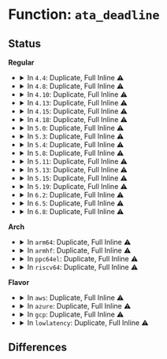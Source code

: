 # Function: <code>ata_deadline</code>

## Status
<b>Regular</b>
<ul>
<li>
<details>
<summary>In <code>4.4</code>: Duplicate, Full Inline ⚠️</summary>

**Collision:** Static Duplication

**Inline:** Full

**Transformation:** False

**Instances:**

```
In drivers/ata/libata-core.c (ffffffff815c872c)
Location: include/linux/libata.h:1750
Inline: True
Inline callers:
  - drivers/ata/libata-core.c:sata_link_debounce
  - drivers/ata/libata-core.c:sata_link_debounce
  - drivers/ata/libata-core.c:ata_wait_register
  - drivers/ata/libata-core.c:ata_wait_ready
  - drivers/ata/libata-core.c:sata_link_hardreset
```
```
In drivers/ata/libata-scsi.c (ffffffff815d1b47)
Location: include/linux/libata.h:1750
Inline: True
Inline callers:
  - drivers/ata/libata-scsi.c:ata_scsi_park_store
```
```
In drivers/ata/libata-eh.c (ffffffff815d7a2c)
Location: include/linux/libata.h:1750
Inline: True
Inline callers:
  - drivers/ata/libata-eh.c:ata_eh_reset
  - drivers/ata/libata-eh.c:ata_eh_reset
  - drivers/ata/libata-eh.c:ata_eh_reset
```
```
In drivers/ata/libata-sff.c (ffffffff815dddfa)
Location: include/linux/libata.h:1750
Inline: True
Inline callers:
  - drivers/ata/libata-sff.c:ata_sff_busy_sleep
  - drivers/ata/libata-sff.c:ata_sff_busy_sleep
```
```
In drivers/ata/libata-pmp.c (0)
Location: include/linux/libata.h:1750
Inline: True
```
</details>
</li>
<li>
<details>
<summary>In <code>4.8</code>: Duplicate, Full Inline ⚠️</summary>

**Collision:** Static Duplication

**Inline:** Full

**Transformation:** False

**Instances:**

```
In drivers/ata/libata-core.c (ffffffff816219d2)
Location: include/linux/libata.h:1747
Inline: True
Inline callers:
  - drivers/ata/libata-core.c:ata_wait_register
  - drivers/ata/libata-core.c:sata_link_hardreset
  - drivers/ata/libata-core.c:sata_link_debounce
  - drivers/ata/libata-core.c:sata_link_debounce
  - drivers/ata/libata-core.c:ata_wait_ready
```
```
In drivers/ata/libata-scsi.c (ffffffff8162afe7)
Location: include/linux/libata.h:1747
Inline: True
Inline callers:
  - drivers/ata/libata-scsi.c:ata_scsi_park_store
```
```
In drivers/ata/libata-eh.c (ffffffff816316f6)
Location: include/linux/libata.h:1747
Inline: True
Inline callers:
  - drivers/ata/libata-eh.c:ata_eh_reset
  - drivers/ata/libata-eh.c:ata_eh_reset
  - drivers/ata/libata-eh.c:ata_eh_reset
  - drivers/ata/libata-eh.c:ata_eh_fastdrain_timerfn
```
```
In drivers/ata/libata-sff.c (ffffffff81637b9a)
Location: include/linux/libata.h:1747
Inline: True
Inline callers:
  - drivers/ata/libata-sff.c:ata_sff_busy_sleep
  - drivers/ata/libata-sff.c:ata_sff_busy_sleep
```
```
In drivers/ata/libata-pmp.c (ffffffff81639bc9)
Location: include/linux/libata.h:1747
Inline: True
Inline callers:
  - drivers/ata/libata-pmp.c:sata_pmp_eh_recover
```
</details>
</li>
<li>
<details>
<summary>In <code>4.10</code>: Duplicate, Full Inline ⚠️</summary>

**Collision:** Static Duplication

**Inline:** Full

**Transformation:** False

**Instances:**

```
In drivers/ata/libata-core.c (ffffffff81652552)
Location: include/linux/libata.h:1753
Inline: True
Inline callers:
  - drivers/ata/libata-core.c:ata_wait_register
  - drivers/ata/libata-core.c:sata_link_hardreset
  - drivers/ata/libata-core.c:sata_link_debounce
  - drivers/ata/libata-core.c:sata_link_debounce
  - drivers/ata/libata-core.c:ata_wait_ready
```
```
In drivers/ata/libata-scsi.c (ffffffff8165c277)
Location: include/linux/libata.h:1753
Inline: True
Inline callers:
  - drivers/ata/libata-scsi.c:ata_scsi_park_store
```
```
In drivers/ata/libata-eh.c (ffffffff81662846)
Location: include/linux/libata.h:1753
Inline: True
Inline callers:
  - drivers/ata/libata-eh.c:ata_eh_reset
  - drivers/ata/libata-eh.c:ata_eh_reset
  - drivers/ata/libata-eh.c:ata_eh_reset
  - drivers/ata/libata-eh.c:ata_eh_fastdrain_timerfn
```
```
In drivers/ata/libata-sff.c (ffffffff81668c3a)
Location: include/linux/libata.h:1753
Inline: True
Inline callers:
  - drivers/ata/libata-sff.c:ata_sff_busy_sleep
  - drivers/ata/libata-sff.c:ata_sff_busy_sleep
```
```
In drivers/ata/libata-pmp.c (ffffffff8166ac59)
Location: include/linux/libata.h:1753
Inline: True
Inline callers:
  - drivers/ata/libata-pmp.c:sata_pmp_eh_recover
```
</details>
</li>
<li>
<details>
<summary>In <code>4.13</code>: Duplicate, Full Inline ⚠️</summary>

**Collision:** Static Duplication

**Inline:** Full

**Transformation:** False

**Instances:**

```
In drivers/ata/libata-core.c (ffffffff81666b72)
Location: include/linux/libata.h:1756
Inline: True
Inline callers:
  - drivers/ata/libata-core.c:ata_wait_register
  - drivers/ata/libata-core.c:sata_link_hardreset
  - drivers/ata/libata-core.c:sata_link_debounce
  - drivers/ata/libata-core.c:sata_link_debounce
  - drivers/ata/libata-core.c:ata_wait_ready
```
```
In drivers/ata/libata-scsi.c (ffffffff81671830)
Location: include/linux/libata.h:1756
Inline: True
Inline callers:
  - drivers/ata/libata-scsi.c:ata_scsi_park_store
```
```
In drivers/ata/libata-eh.c (ffffffff8167709f)
Location: include/linux/libata.h:1756
Inline: True
Inline callers:
  - drivers/ata/libata-eh.c:ata_eh_reset
  - drivers/ata/libata-eh.c:ata_eh_reset
  - drivers/ata/libata-eh.c:ata_eh_reset
  - drivers/ata/libata-eh.c:ata_eh_fastdrain_timerfn
```
```
In drivers/ata/libata-sff.c (ffffffff8167d46a)
Location: include/linux/libata.h:1756
Inline: True
Inline callers:
  - drivers/ata/libata-sff.c:ata_sff_busy_sleep
  - drivers/ata/libata-sff.c:ata_sff_busy_sleep
```
```
In drivers/ata/libata-pmp.c (ffffffff8167f21d)
Location: include/linux/libata.h:1756
Inline: True
Inline callers:
  - drivers/ata/libata-pmp.c:sata_pmp_eh_recover
```
</details>
</li>
<li>
<details>
<summary>In <code>4.15</code>: Duplicate, Full Inline ⚠️</summary>

**Collision:** Static Duplication

**Inline:** Full

**Transformation:** False

**Instances:**

```
In drivers/ata/libata-core.c (ffffffff816d01d2)
Location: include/linux/libata.h:1757
Inline: True
Inline callers:
  - drivers/ata/libata-core.c:ata_wait_register
  - drivers/ata/libata-core.c:sata_link_hardreset
  - drivers/ata/libata-core.c:sata_link_debounce
  - drivers/ata/libata-core.c:sata_link_debounce
  - drivers/ata/libata-core.c:ata_wait_ready
```
```
In drivers/ata/libata-scsi.c (ffffffff816dae10)
Location: include/linux/libata.h:1757
Inline: True
Inline callers:
  - drivers/ata/libata-scsi.c:ata_scsi_park_store
```
```
In drivers/ata/libata-eh.c (ffffffff816e06d2)
Location: include/linux/libata.h:1757
Inline: True
Inline callers:
  - drivers/ata/libata-eh.c:ata_eh_reset
  - drivers/ata/libata-eh.c:ata_eh_reset
  - drivers/ata/libata-eh.c:ata_eh_reset
  - drivers/ata/libata-eh.c:ata_eh_fastdrain_timerfn
```
```
In drivers/ata/libata-sff.c (ffffffff816e6c00)
Location: include/linux/libata.h:1757
Inline: True
Inline callers:
  - drivers/ata/libata-sff.c:ata_sff_busy_sleep
  - drivers/ata/libata-sff.c:ata_sff_busy_sleep
```
```
In drivers/ata/libata-pmp.c (ffffffff816e8a7d)
Location: include/linux/libata.h:1757
Inline: True
Inline callers:
  - drivers/ata/libata-pmp.c:sata_pmp_eh_recover
```
</details>
</li>
<li>
<details>
<summary>In <code>4.18</code>: Duplicate, Full Inline ⚠️</summary>

**Collision:** Static Duplication

**Inline:** Full

**Transformation:** False

**Instances:**

```
In drivers/ata/libata-core.c (ffffffff8170cc20)
Location: include/linux/libata.h:1784
Inline: True
Inline callers:
  - drivers/ata/libata-core.c:ata_wait_register
  - drivers/ata/libata-core.c:sata_link_hardreset
  - drivers/ata/libata-core.c:sata_link_debounce
  - drivers/ata/libata-core.c:sata_link_debounce
  - drivers/ata/libata-core.c:ata_wait_ready
```
```
In drivers/ata/libata-scsi.c (ffffffff817172f3)
Location: include/linux/libata.h:1784
Inline: True
Inline callers:
  - drivers/ata/libata-scsi.c:ata_scsi_park_store
```
```
In drivers/ata/libata-eh.c (ffffffff8171cf9f)
Location: include/linux/libata.h:1784
Inline: True
Inline callers:
  - drivers/ata/libata-eh.c:ata_eh_reset
  - drivers/ata/libata-eh.c:ata_eh_reset
  - drivers/ata/libata-eh.c:ata_eh_reset
  - drivers/ata/libata-eh.c:ata_eh_fastdrain_timerfn
```
```
In drivers/ata/libata-sff.c (ffffffff817246e2)
Location: include/linux/libata.h:1784
Inline: True
Inline callers:
  - drivers/ata/libata-sff.c:ata_sff_busy_sleep
  - drivers/ata/libata-sff.c:ata_sff_busy_sleep
```
```
In drivers/ata/libata-pmp.c (ffffffff817253da)
Location: include/linux/libata.h:1784
Inline: True
Inline callers:
  - drivers/ata/libata-pmp.c:sata_pmp_eh_recover
```
</details>
</li>
<li>
<details>
<summary>In <code>5.0</code>: Duplicate, Full Inline ⚠️</summary>

**Collision:** Static Duplication

**Inline:** Full

**Transformation:** False

**Instances:**

```
In drivers/ata/libata-core.c (ffffffff8172f0a0)
Location: include/linux/libata.h:1783
Inline: True
Inline callers:
  - drivers/ata/libata-core.c:ata_wait_register
  - drivers/ata/libata-core.c:sata_link_hardreset
  - drivers/ata/libata-core.c:sata_link_debounce
  - drivers/ata/libata-core.c:sata_link_debounce
  - drivers/ata/libata-core.c:ata_wait_ready
```
```
In drivers/ata/libata-scsi.c (ffffffff817399a3)
Location: include/linux/libata.h:1783
Inline: True
Inline callers:
  - drivers/ata/libata-scsi.c:ata_scsi_park_store
```
```
In drivers/ata/libata-eh.c (ffffffff8173f87f)
Location: include/linux/libata.h:1783
Inline: True
Inline callers:
  - drivers/ata/libata-eh.c:ata_eh_reset
  - drivers/ata/libata-eh.c:ata_eh_reset
  - drivers/ata/libata-eh.c:ata_eh_reset
  - drivers/ata/libata-eh.c:ata_eh_fastdrain_timerfn
```
```
In drivers/ata/libata-sff.c (ffffffff81745c62)
Location: include/linux/libata.h:1783
Inline: True
Inline callers:
  - drivers/ata/libata-sff.c:ata_sff_busy_sleep
  - drivers/ata/libata-sff.c:ata_sff_busy_sleep
```
```
In drivers/ata/libata-pmp.c (ffffffff81747b8a)
Location: include/linux/libata.h:1783
Inline: True
Inline callers:
  - drivers/ata/libata-pmp.c:sata_pmp_eh_recover
```
</details>
</li>
<li>
<details>
<summary>In <code>5.3</code>: Duplicate, Full Inline ⚠️</summary>

**Collision:** Static Duplication

**Inline:** Full

**Transformation:** False

**Instances:**

```
In drivers/ata/libata-core.c (ffffffff8176a86e)
Location: include/linux/libata.h:1768
Inline: True
Inline callers:
  - drivers/ata/libata-core.c:ata_wait_register
  - drivers/ata/libata-core.c:sata_link_hardreset
  - drivers/ata/libata-core.c:sata_link_debounce
  - drivers/ata/libata-core.c:sata_link_debounce
  - drivers/ata/libata-core.c:ata_wait_ready
```
```
In drivers/ata/libata-scsi.c (ffffffff8177599a)
Location: include/linux/libata.h:1768
Inline: True
Inline callers:
  - drivers/ata/libata-scsi.c:ata_scsi_park_store
```
```
In drivers/ata/libata-eh.c (ffffffff8177b6af)
Location: include/linux/libata.h:1768
Inline: True
Inline callers:
  - drivers/ata/libata-eh.c:ata_eh_reset
  - drivers/ata/libata-eh.c:ata_eh_reset
  - drivers/ata/libata-eh.c:ata_eh_reset
  - drivers/ata/libata-eh.c:ata_eh_fastdrain_timerfn
```
```
In drivers/ata/libata-sff.c (ffffffff81781933)
Location: include/linux/libata.h:1768
Inline: True
Inline callers:
  - drivers/ata/libata-sff.c:ata_sff_busy_sleep
  - drivers/ata/libata-sff.c:ata_sff_busy_sleep
```
```
In drivers/ata/libata-pmp.c (ffffffff81783a63)
Location: include/linux/libata.h:1768
Inline: True
Inline callers:
  - drivers/ata/libata-pmp.c:sata_pmp_eh_recover
```
</details>
</li>
<li>
<details>
<summary>In <code>5.4</code>: Duplicate, Full Inline ⚠️</summary>

**Collision:** Static Duplication

**Inline:** Full

**Transformation:** False

**Instances:**

```
In drivers/ata/libata-core.c (ffffffff8178e8de)
Location: include/linux/libata.h:1770
Inline: True
Inline callers:
  - drivers/ata/libata-core.c:ata_wait_register
  - drivers/ata/libata-core.c:sata_link_hardreset
  - drivers/ata/libata-core.c:sata_link_debounce
  - drivers/ata/libata-core.c:sata_link_debounce
  - drivers/ata/libata-core.c:ata_wait_ready
```
```
In drivers/ata/libata-scsi.c (ffffffff8179990a)
Location: include/linux/libata.h:1770
Inline: True
Inline callers:
  - drivers/ata/libata-scsi.c:ata_scsi_park_store
```
```
In drivers/ata/libata-eh.c (ffffffff8179f21f)
Location: include/linux/libata.h:1770
Inline: True
Inline callers:
  - drivers/ata/libata-eh.c:ata_eh_reset
  - drivers/ata/libata-eh.c:ata_eh_reset
  - drivers/ata/libata-eh.c:ata_eh_reset
  - drivers/ata/libata-eh.c:ata_eh_fastdrain_timerfn
```
```
In drivers/ata/libata-sff.c (ffffffff817a55d3)
Location: include/linux/libata.h:1770
Inline: True
Inline callers:
  - drivers/ata/libata-sff.c:ata_sff_busy_sleep
  - drivers/ata/libata-sff.c:ata_sff_busy_sleep
```
```
In drivers/ata/libata-pmp.c (ffffffff817a76d3)
Location: include/linux/libata.h:1770
Inline: True
Inline callers:
  - drivers/ata/libata-pmp.c:sata_pmp_eh_recover
```
</details>
</li>
<li>
<details>
<summary>In <code>5.8</code>: Duplicate, Full Inline ⚠️</summary>

**Collision:** Static Duplication

**Inline:** Full

**Transformation:** False

**Instances:**

```
In drivers/ata/libata-core.c (ffffffff8185275e)
Location: include/linux/libata.h:1835
Inline: True
Inline callers:
  - drivers/ata/libata-core.c:ata_wait_register
  - drivers/ata/libata-core.c:ata_wait_ready
```
```
In drivers/ata/libata-scsi.c (ffffffff8185e9d5)
Location: include/linux/libata.h:1835
Inline: True
Inline callers:
  - drivers/ata/libata-scsi.c:ata_scsi_park_store
```
```
In drivers/ata/libata-eh.c (ffffffff81863c92)
Location: include/linux/libata.h:1835
Inline: True
Inline callers:
  - drivers/ata/libata-eh.c:ata_eh_reset
  - drivers/ata/libata-eh.c:ata_eh_reset
  - drivers/ata/libata-eh.c:ata_eh_reset
  - drivers/ata/libata-eh.c:ata_qc_schedule_eh
  - drivers/ata/libata-eh.c:ata_eh_fastdrain_timerfn
```
```
In drivers/ata/libata-sata.c (ffffffff81868b0e)
Location: include/linux/libata.h:1835
Inline: True
Inline callers:
  - drivers/ata/libata-sata.c:sata_link_hardreset
  - drivers/ata/libata-sata.c:sata_link_debounce
  - drivers/ata/libata-sata.c:sata_link_debounce
```
```
In drivers/ata/libata-sff.c (ffffffff8186ad32)
Location: include/linux/libata.h:1835
Inline: True
Inline callers:
  - drivers/ata/libata-sff.c:ata_sff_busy_sleep
  - drivers/ata/libata-sff.c:ata_sff_busy_sleep
```
```
In drivers/ata/libata-pmp.c (ffffffff8186cbdb)
Location: include/linux/libata.h:1835
Inline: True
Inline callers:
  - drivers/ata/libata-pmp.c:sata_pmp_eh_handle_disabled_links
```
</details>
</li>
<li>
<details>
<summary>In <code>5.11</code>: Duplicate, Full Inline ⚠️</summary>

**Collision:** Static Duplication

**Inline:** Full

**Transformation:** False

**Instances:**

```
In drivers/ata/libata-core.c (ffffffff81862abe)
Location: include/linux/libata.h:1835
Inline: True
Inline callers:
  - drivers/ata/libata-core.c:ata_wait_register
  - drivers/ata/libata-core.c:ata_wait_ready
```
```
In drivers/ata/libata-scsi.c (ffffffff8186d9f5)
Location: include/linux/libata.h:1835
Inline: True
Inline callers:
  - drivers/ata/libata-scsi.c:ata_scsi_park_store
```
```
In drivers/ata/libata-eh.c (ffffffff81872a92)
Location: include/linux/libata.h:1835
Inline: True
Inline callers:
  - drivers/ata/libata-eh.c:ata_eh_reset
  - drivers/ata/libata-eh.c:ata_eh_reset
  - drivers/ata/libata-eh.c:ata_eh_reset
  - drivers/ata/libata-eh.c:ata_qc_schedule_eh
  - drivers/ata/libata-eh.c:ata_eh_fastdrain_timerfn
```
```
In drivers/ata/libata-sata.c (ffffffff8187791e)
Location: include/linux/libata.h:1835
Inline: True
Inline callers:
  - drivers/ata/libata-sata.c:sata_link_hardreset
  - drivers/ata/libata-sata.c:sata_link_debounce
  - drivers/ata/libata-sata.c:sata_link_debounce
```
```
In drivers/ata/libata-sff.c (ffffffff81879b42)
Location: include/linux/libata.h:1835
Inline: True
Inline callers:
  - drivers/ata/libata-sff.c:ata_sff_busy_sleep
  - drivers/ata/libata-sff.c:ata_sff_busy_sleep
```
```
In drivers/ata/libata-pmp.c (ffffffff8187b8ab)
Location: include/linux/libata.h:1835
Inline: True
Inline callers:
  - drivers/ata/libata-pmp.c:sata_pmp_eh_handle_disabled_links
```
</details>
</li>
<li>
<details>
<summary>In <code>5.13</code>: Duplicate, Full Inline ⚠️</summary>

**Collision:** Static Duplication

**Inline:** Full

**Transformation:** False

**Instances:**

```
In drivers/ata/libata-core.c (ffffffff818458b6)
Location: include/linux/libata.h:1835
Inline: True
Inline callers:
  - drivers/ata/libata-core.c:ata_wait_register
  - drivers/ata/libata-core.c:ata_wait_ready
```
```
In drivers/ata/libata-scsi.c (ffffffff8184d3ce)
Location: include/linux/libata.h:1835
Inline: True
Inline callers:
  - drivers/ata/libata-scsi.c:ata_scsi_park_store
```
```
In drivers/ata/libata-eh.c (ffffffff818550af)
Location: include/linux/libata.h:1835
Inline: True
Inline callers:
  - drivers/ata/libata-eh.c:ata_eh_reset
  - drivers/ata/libata-eh.c:ata_eh_reset
  - drivers/ata/libata-eh.c:ata_eh_reset
  - drivers/ata/libata-eh.c:ata_qc_schedule_eh
  - drivers/ata/libata-eh.c:ata_eh_fastdrain_timerfn
```
```
In drivers/ata/libata-sata.c (ffffffff8185a0fe)
Location: include/linux/libata.h:1835
Inline: True
Inline callers:
  - drivers/ata/libata-sata.c:sata_link_hardreset
  - drivers/ata/libata-sata.c:sata_link_debounce
  - drivers/ata/libata-sata.c:sata_link_debounce
```
```
In drivers/ata/libata-sff.c (ffffffff8185c292)
Location: include/linux/libata.h:1835
Inline: True
Inline callers:
  - drivers/ata/libata-sff.c:ata_sff_busy_sleep
  - drivers/ata/libata-sff.c:ata_sff_busy_sleep
```
```
In drivers/ata/libata-pmp.c (ffffffff8185e90b)
Location: include/linux/libata.h:1835
Inline: True
```
</details>
</li>
<li>
<details>
<summary>In <code>5.15</code>: Duplicate, Full Inline ⚠️</summary>

**Collision:** Static Duplication

**Inline:** Full

**Transformation:** False

**Instances:**

```
In drivers/ata/libata-core.c (ffffffff818d2346)
Location: include/linux/libata.h:1844
Inline: True
Inline callers:
  - drivers/ata/libata-core.c:ata_wait_register
  - drivers/ata/libata-core.c:ata_wait_ready
```
```
In drivers/ata/libata-scsi.c (ffffffff818da9fe)
Location: include/linux/libata.h:1844
Inline: True
Inline callers:
  - drivers/ata/libata-scsi.c:ata_scsi_park_store
```
```
In drivers/ata/libata-eh.c (ffffffff818e3614)
Location: include/linux/libata.h:1844
Inline: True
Inline callers:
  - drivers/ata/libata-eh.c:ata_eh_reset
  - drivers/ata/libata-eh.c:ata_eh_reset
  - drivers/ata/libata-eh.c:ata_eh_reset
  - drivers/ata/libata-eh.c:ata_eh_fastdrain_timerfn
```
```
In drivers/ata/libata-sata.c (ffffffff818e8bee)
Location: include/linux/libata.h:1844
Inline: True
Inline callers:
  - drivers/ata/libata-sata.c:sata_link_hardreset
  - drivers/ata/libata-sata.c:sata_link_debounce
  - drivers/ata/libata-sata.c:sata_link_debounce
```
```
In drivers/ata/libata-sff.c (ffffffff818eac42)
Location: include/linux/libata.h:1844
Inline: True
Inline callers:
  - drivers/ata/libata-sff.c:ata_sff_busy_sleep
  - drivers/ata/libata-sff.c:ata_sff_busy_sleep
```
```
In drivers/ata/libata-pmp.c (ffffffff818ed633)
Location: include/linux/libata.h:1844
Inline: True
```
</details>
</li>
<li>
<details>
<summary>In <code>5.19</code>: Duplicate, Full Inline ⚠️</summary>

**Collision:** Static Duplication

**Inline:** Full

**Transformation:** False

**Instances:**

```
In drivers/ata/libata-core.c (ffffffff81a22a5f)
Location: include/linux/libata.h:1840
Inline: True
Inline callers:
  - drivers/ata/libata-core.c:ata_wait_register
  - drivers/ata/libata-core.c:ata_wait_ready
```
```
In drivers/ata/libata-scsi.c (ffffffff81a2eec2)
Location: include/linux/libata.h:1840
Inline: True
Inline callers:
  - drivers/ata/libata-scsi.c:ata_scsi_park_store
```
```
In drivers/ata/libata-eh.c (ffffffff81a3466f)
Location: include/linux/libata.h:1840
Inline: True
Inline callers:
  - drivers/ata/libata-eh.c:ata_eh_reset
  - drivers/ata/libata-eh.c:ata_eh_reset
  - drivers/ata/libata-eh.c:ata_eh_reset
  - drivers/ata/libata-eh.c:ata_eh_fastdrain_timerfn
```
```
In drivers/ata/libata-sata.c (ffffffff81a3a461)
Location: include/linux/libata.h:1840
Inline: True
Inline callers:
  - drivers/ata/libata-sata.c:sata_link_hardreset
  - drivers/ata/libata-sata.c:sata_link_debounce
  - drivers/ata/libata-sata.c:sata_link_debounce
```
```
In drivers/ata/libata-sff.c (ffffffff81a3bb53)
Location: include/linux/libata.h:1840
Inline: True
Inline callers:
  - drivers/ata/libata-sff.c:ata_sff_busy_sleep
  - drivers/ata/libata-sff.c:ata_sff_busy_sleep
```
```
In drivers/ata/libata-pmp.c (ffffffff81a3f966)
Location: include/linux/libata.h:1840
Inline: True
```
</details>
</li>
<li>
<details>
<summary>In <code>6.2</code>: Duplicate, Full Inline ⚠️</summary>

**Collision:** Static Duplication

**Inline:** Full

**Transformation:** False

**Instances:**

```
In drivers/ata/libata-core.c (ffffffff81ba423f)
Location: include/linux/libata.h:1845
Inline: True
Inline callers:
  - drivers/ata/libata-core.c:ata_wait_register
  - drivers/ata/libata-core.c:ata_wait_ready
```
```
In drivers/ata/libata-scsi.c (ffffffff81bb23e2)
Location: include/linux/libata.h:1845
Inline: True
Inline callers:
  - drivers/ata/libata-scsi.c:ata_scsi_park_store
```
```
In drivers/ata/libata-eh.c (ffffffff81bb8ed5)
Location: include/linux/libata.h:1845
Inline: True
Inline callers:
  - drivers/ata/libata-eh.c:ata_eh_reset
  - drivers/ata/libata-eh.c:ata_eh_reset
  - drivers/ata/libata-eh.c:ata_eh_reset
  - drivers/ata/libata-eh.c:ata_eh_fastdrain_timerfn
```
```
In drivers/ata/libata-sata.c (ffffffff81bbf883)
Location: include/linux/libata.h:1845
Inline: True
Inline callers:
  - drivers/ata/libata-sata.c:sata_link_hardreset
  - drivers/ata/libata-sata.c:sata_link_debounce
  - drivers/ata/libata-sata.c:sata_link_debounce
```
```
In drivers/ata/libata-pmp.c (ffffffff81bc56d8)
Location: include/linux/libata.h:1845
Inline: True
```
</details>
</li>
<li>
<details>
<summary>In <code>6.5</code>: Duplicate, Full Inline ⚠️</summary>

**Collision:** Static Duplication

**Inline:** Full

**Transformation:** False

**Instances:**

```
In drivers/ata/libata-core.c (ffffffff81bfa93f)
Location: include/linux/libata.h:1878
Inline: True
Inline callers:
  - drivers/ata/libata-core.c:ata_wait_register
  - drivers/ata/libata-core.c:ata_wait_ready
```
```
In drivers/ata/libata-scsi.c (ffffffff81c09912)
Location: include/linux/libata.h:1878
Inline: True
Inline callers:
  - drivers/ata/libata-scsi.c:ata_scsi_park_store
```
```
In drivers/ata/libata-eh.c (ffffffff81c10776)
Location: include/linux/libata.h:1878
Inline: True
Inline callers:
  - drivers/ata/libata-eh.c:ata_eh_reset
  - drivers/ata/libata-eh.c:ata_eh_reset
  - drivers/ata/libata-eh.c:ata_eh_reset
  - drivers/ata/libata-eh.c:ata_eh_fastdrain_timerfn
```
```
In drivers/ata/libata-sata.c (ffffffff81c17373)
Location: include/linux/libata.h:1878
Inline: True
Inline callers:
  - drivers/ata/libata-sata.c:sata_link_hardreset
  - drivers/ata/libata-sata.c:sata_link_debounce
  - drivers/ata/libata-sata.c:sata_link_debounce
```
```
In drivers/ata/libata-pmp.c (ffffffff81c1d185)
Location: include/linux/libata.h:1878
Inline: True
```
</details>
</li>
<li>
<details>
<summary>In <code>6.8</code>: Duplicate, Full Inline ⚠️</summary>

**Collision:** Static Duplication

**Inline:** Full

**Transformation:** False

**Instances:**

```
In drivers/ata/libata-core.c (ffffffff81c503df)
Location: include/linux/libata.h:1879
Inline: True
Inline callers:
  - drivers/ata/libata-core.c:ata_wait_register
  - drivers/ata/libata-core.c:ata_wait_ready
```
```
In drivers/ata/libata-scsi.c (ffffffff81c5e9cb)
Location: include/linux/libata.h:1879
Inline: True
Inline callers:
  - drivers/ata/libata-scsi.c:ata_scsi_park_store
```
```
In drivers/ata/libata-eh.c (ffffffff81c659b8)
Location: include/linux/libata.h:1879
Inline: True
Inline callers:
  - drivers/ata/libata-eh.c:ata_eh_reset
  - drivers/ata/libata-eh.c:ata_eh_reset
  - drivers/ata/libata-eh.c:ata_eh_reset
  - drivers/ata/libata-eh.c:ata_eh_fastdrain_timerfn
```
```
In drivers/ata/libata-sata.c (ffffffff81c6c429)
Location: include/linux/libata.h:1879
Inline: True
Inline callers:
  - drivers/ata/libata-sata.c:sata_link_hardreset
  - drivers/ata/libata-sata.c:sata_link_debounce
  - drivers/ata/libata-sata.c:sata_link_debounce
```
```
In drivers/ata/libata-pmp.c (ffffffff81c72275)
Location: include/linux/libata.h:1879
Inline: True
```
</details>
</li>
</ul>
<b>Arch</b>
<ul>
<li>
<details>
<summary>In <code>arm64</code>: Duplicate, Full Inline ⚠️</summary>

**Collision:** Static Duplication

**Inline:** Full

**Transformation:** False

**Instances:**

```
In drivers/ata/libata-core.c (ffff80001099854c)
Location: include/linux/libata.h:1770
Inline: True
Inline callers:
  - drivers/ata/libata-core.c:ata_wait_register
  - drivers/ata/libata-core.c:sata_link_hardreset
  - drivers/ata/libata-core.c:sata_link_debounce
  - drivers/ata/libata-core.c:sata_link_debounce
  - drivers/ata/libata-core.c:ata_wait_ready
```
```
In drivers/ata/libata-scsi.c (ffff8000109a41a4)
Location: include/linux/libata.h:1770
Inline: True
Inline callers:
  - drivers/ata/libata-scsi.c:ata_scsi_park_store
```
```
In drivers/ata/libata-eh.c (ffff8000109aabf4)
Location: include/linux/libata.h:1770
Inline: True
Inline callers:
  - drivers/ata/libata-eh.c:ata_eh_reset
  - drivers/ata/libata-eh.c:ata_eh_reset
  - drivers/ata/libata-eh.c:ata_eh_reset
  - drivers/ata/libata-eh.c:ata_eh_fastdrain_timerfn
```
```
In drivers/ata/libata-sff.c (ffff8000109b0724)
Location: include/linux/libata.h:1770
Inline: True
Inline callers:
  - drivers/ata/libata-sff.c:ata_sff_busy_sleep
  - drivers/ata/libata-sff.c:ata_sff_busy_sleep
```
```
In drivers/ata/libata-pmp.c (ffff8000109b3fac)
Location: include/linux/libata.h:1770
Inline: True
Inline callers:
  - drivers/ata/libata-pmp.c:sata_pmp_eh_recover
```
</details>
</li>
<li>
<details>
<summary>In <code>armhf</code>: Duplicate, Full Inline ⚠️</summary>

**Collision:** Static Duplication

**Inline:** Full

**Transformation:** False

**Instances:**

```
In drivers/ata/libata-core.c (c0a680b8)
Location: include/linux/libata.h:1770
Inline: True
Inline callers:
  - drivers/ata/libata-core.c:ata_wait_register
  - drivers/ata/libata-core.c:sata_link_hardreset
  - drivers/ata/libata-core.c:sata_link_debounce
  - drivers/ata/libata-core.c:sata_link_debounce
  - drivers/ata/libata-core.c:ata_wait_ready
  - drivers/ata/libata-core.c:ata_wait_ready
```
```
In drivers/ata/libata-scsi.c (c0a74304)
Location: include/linux/libata.h:1770
Inline: True
Inline callers:
  - drivers/ata/libata-scsi.c:ata_scsi_park_store
```
```
In drivers/ata/libata-eh.c (c0a7a518)
Location: include/linux/libata.h:1770
Inline: True
Inline callers:
  - drivers/ata/libata-eh.c:ata_eh_reset
  - drivers/ata/libata-eh.c:ata_eh_reset
  - drivers/ata/libata-eh.c:ata_eh_reset
  - drivers/ata/libata-eh.c:ata_eh_fastdrain_timerfn
```
```
In drivers/ata/libata-sff.c (c0a80a78)
Location: include/linux/libata.h:1770
Inline: True
Inline callers:
  - drivers/ata/libata-sff.c:ata_sff_busy_sleep
  - drivers/ata/libata-sff.c:ata_sff_busy_sleep
```
```
In drivers/ata/libata-pmp.c (c0a82ed4)
Location: include/linux/libata.h:1770
Inline: True
Inline callers:
  - drivers/ata/libata-pmp.c:sata_pmp_eh_recover
```
</details>
</li>
<li>
<details>
<summary>In <code>ppc64el</code>: Duplicate, Full Inline ⚠️</summary>

**Collision:** Static Duplication

**Inline:** Full

**Transformation:** False

**Instances:**

```
In drivers/ata/libata-core.c (c000000000a5ad14)
Location: include/linux/libata.h:1770
Inline: True
Inline callers:
  - drivers/ata/libata-core.c:ata_wait_register
  - drivers/ata/libata-core.c:sata_link_hardreset
  - drivers/ata/libata-core.c:sata_link_debounce
  - drivers/ata/libata-core.c:sata_link_debounce
  - drivers/ata/libata-core.c:ata_wait_ready
```
```
In drivers/ata/libata-scsi.c (c000000000a68f8c)
Location: include/linux/libata.h:1770
Inline: True
Inline callers:
  - drivers/ata/libata-scsi.c:ata_scsi_park_store
```
```
In drivers/ata/libata-eh.c (c000000000a719d4)
Location: include/linux/libata.h:1770
Inline: True
Inline callers:
  - drivers/ata/libata-eh.c:ata_eh_reset
  - drivers/ata/libata-eh.c:ata_eh_reset
  - drivers/ata/libata-eh.c:ata_eh_reset
  - drivers/ata/libata-eh.c:ata_eh_fastdrain_timerfn
```
```
In drivers/ata/libata-sff.c (c000000000a7a058)
Location: include/linux/libata.h:1770
Inline: True
Inline callers:
  - drivers/ata/libata-sff.c:ata_sff_busy_sleep
  - drivers/ata/libata-sff.c:ata_sff_busy_sleep
```
```
In drivers/ata/libata-pmp.c (c000000000a7ce9c)
Location: include/linux/libata.h:1770
Inline: True
Inline callers:
  - drivers/ata/libata-pmp.c:sata_pmp_eh_recover
```
</details>
</li>
<li>
<details>
<summary>In <code>riscv64</code>: Duplicate, Full Inline ⚠️</summary>

**Collision:** Static Duplication

**Inline:** Full

**Transformation:** False

**Instances:**

```
In drivers/ata/libata-core.c (ffffffe0005f8e5c)
Location: include/linux/libata.h:1770
Inline: True
Inline callers:
  - drivers/ata/libata-core.c:ata_wait_register
  - drivers/ata/libata-core.c:sata_link_hardreset
  - drivers/ata/libata-core.c:sata_link_debounce
  - drivers/ata/libata-core.c:sata_link_debounce
  - drivers/ata/libata-core.c:ata_wait_ready
  - drivers/ata/libata-core.c:ata_wait_ready
```
```
In drivers/ata/libata-scsi.c (ffffffe000602620)
Location: include/linux/libata.h:1770
Inline: True
Inline callers:
  - drivers/ata/libata-scsi.c:ata_scsi_park_store
```
```
In drivers/ata/libata-eh.c (ffffffe00060855e)
Location: include/linux/libata.h:1770
Inline: True
Inline callers:
  - drivers/ata/libata-eh.c:ata_eh_reset
  - drivers/ata/libata-eh.c:ata_eh_reset
  - drivers/ata/libata-eh.c:ata_eh_reset
  - drivers/ata/libata-eh.c:ata_eh_fastdrain_timerfn
```
```
In drivers/ata/libata-sff.c (ffffffe00060e4c0)
Location: include/linux/libata.h:1770
Inline: True
Inline callers:
  - drivers/ata/libata-sff.c:ata_sff_busy_sleep
  - drivers/ata/libata-sff.c:ata_sff_busy_sleep
```
```
In drivers/ata/libata-pmp.c (ffffffe00061055e)
Location: include/linux/libata.h:1770
Inline: True
Inline callers:
  - drivers/ata/libata-pmp.c:sata_pmp_eh_recover
```
</details>
</li>
</ul>
<b>Flavor</b>
<ul>
<li>
<details>
<summary>In <code>aws</code>: Duplicate, Full Inline ⚠️</summary>

**Collision:** Static Duplication

**Inline:** Full

**Transformation:** False

**Instances:**

```
In drivers/ata/libata-core.c (ffffffff81753a4e)
Location: include/linux/libata.h:1770
Inline: True
Inline callers:
  - drivers/ata/libata-core.c:ata_wait_register
  - drivers/ata/libata-core.c:sata_link_hardreset
  - drivers/ata/libata-core.c:sata_link_debounce
  - drivers/ata/libata-core.c:sata_link_debounce
  - drivers/ata/libata-core.c:ata_wait_ready
```
```
In drivers/ata/libata-scsi.c (ffffffff8175e9fa)
Location: include/linux/libata.h:1770
Inline: True
Inline callers:
  - drivers/ata/libata-scsi.c:ata_scsi_park_store
```
```
In drivers/ata/libata-eh.c (ffffffff8176430f)
Location: include/linux/libata.h:1770
Inline: True
Inline callers:
  - drivers/ata/libata-eh.c:ata_eh_reset
  - drivers/ata/libata-eh.c:ata_eh_reset
  - drivers/ata/libata-eh.c:ata_eh_reset
  - drivers/ata/libata-eh.c:ata_eh_fastdrain_timerfn
```
```
In drivers/ata/libata-sff.c (ffffffff8176a693)
Location: include/linux/libata.h:1770
Inline: True
Inline callers:
  - drivers/ata/libata-sff.c:ata_sff_busy_sleep
  - drivers/ata/libata-sff.c:ata_sff_busy_sleep
```
```
In drivers/ata/libata-pmp.c (ffffffff8176c793)
Location: include/linux/libata.h:1770
Inline: True
Inline callers:
  - drivers/ata/libata-pmp.c:sata_pmp_eh_recover
```
</details>
</li>
<li>
<details>
<summary>In <code>azure</code>: Duplicate, Full Inline ⚠️</summary>

**Collision:** Static Duplication

**Inline:** Full

**Transformation:** False

**Instances:**

```
In drivers/ata/libata-core.c (ffffffff817338ee)
Location: include/linux/libata.h:1770
Inline: True
Inline callers:
  - drivers/ata/libata-core.c:ata_wait_register
  - drivers/ata/libata-core.c:sata_link_hardreset
  - drivers/ata/libata-core.c:sata_link_debounce
  - drivers/ata/libata-core.c:sata_link_debounce
  - drivers/ata/libata-core.c:ata_wait_ready
```
```
In drivers/ata/libata-scsi.c (ffffffff8173e89a)
Location: include/linux/libata.h:1770
Inline: True
Inline callers:
  - drivers/ata/libata-scsi.c:ata_scsi_park_store
```
```
In drivers/ata/libata-eh.c (ffffffff8174416f)
Location: include/linux/libata.h:1770
Inline: True
Inline callers:
  - drivers/ata/libata-eh.c:ata_eh_reset
  - drivers/ata/libata-eh.c:ata_eh_reset
  - drivers/ata/libata-eh.c:ata_eh_reset
  - drivers/ata/libata-eh.c:ata_eh_fastdrain_timerfn
```
```
In drivers/ata/libata-sff.c (ffffffff8174a4f3)
Location: include/linux/libata.h:1770
Inline: True
Inline callers:
  - drivers/ata/libata-sff.c:ata_sff_busy_sleep
  - drivers/ata/libata-sff.c:ata_sff_busy_sleep
```
```
In drivers/ata/libata-pmp.c (ffffffff8174c5e3)
Location: include/linux/libata.h:1770
Inline: True
Inline callers:
  - drivers/ata/libata-pmp.c:sata_pmp_eh_recover
```
</details>
</li>
<li>
<details>
<summary>In <code>gcp</code>: Duplicate, Full Inline ⚠️</summary>

**Collision:** Static Duplication

**Inline:** Full

**Transformation:** False

**Instances:**

```
In drivers/ata/libata-core.c (ffffffff8178375e)
Location: include/linux/libata.h:1770
Inline: True
Inline callers:
  - drivers/ata/libata-core.c:ata_wait_register
  - drivers/ata/libata-core.c:sata_link_hardreset
  - drivers/ata/libata-core.c:sata_link_debounce
  - drivers/ata/libata-core.c:sata_link_debounce
  - drivers/ata/libata-core.c:ata_wait_ready
```
```
In drivers/ata/libata-scsi.c (ffffffff8178e78a)
Location: include/linux/libata.h:1770
Inline: True
Inline callers:
  - drivers/ata/libata-scsi.c:ata_scsi_park_store
```
```
In drivers/ata/libata-eh.c (ffffffff8179409f)
Location: include/linux/libata.h:1770
Inline: True
Inline callers:
  - drivers/ata/libata-eh.c:ata_eh_reset
  - drivers/ata/libata-eh.c:ata_eh_reset
  - drivers/ata/libata-eh.c:ata_eh_reset
  - drivers/ata/libata-eh.c:ata_eh_fastdrain_timerfn
```
```
In drivers/ata/libata-sff.c (ffffffff8179a453)
Location: include/linux/libata.h:1770
Inline: True
Inline callers:
  - drivers/ata/libata-sff.c:ata_sff_busy_sleep
  - drivers/ata/libata-sff.c:ata_sff_busy_sleep
```
```
In drivers/ata/libata-pmp.c (ffffffff8179c553)
Location: include/linux/libata.h:1770
Inline: True
Inline callers:
  - drivers/ata/libata-pmp.c:sata_pmp_eh_recover
```
</details>
</li>
<li>
<details>
<summary>In <code>lowlatency</code>: Duplicate, Full Inline ⚠️</summary>

**Collision:** Static Duplication

**Inline:** Full

**Transformation:** False

**Instances:**

```
In drivers/ata/libata-core.c (ffffffff8179d61e)
Location: include/linux/libata.h:1770
Inline: True
Inline callers:
  - drivers/ata/libata-core.c:ata_wait_register
  - drivers/ata/libata-core.c:sata_link_hardreset
  - drivers/ata/libata-core.c:sata_link_debounce
  - drivers/ata/libata-core.c:sata_link_debounce
  - drivers/ata/libata-core.c:ata_wait_ready
```
```
In drivers/ata/libata-scsi.c (ffffffff817a866a)
Location: include/linux/libata.h:1770
Inline: True
Inline callers:
  - drivers/ata/libata-scsi.c:ata_scsi_park_store
```
```
In drivers/ata/libata-eh.c (ffffffff817adf0f)
Location: include/linux/libata.h:1770
Inline: True
Inline callers:
  - drivers/ata/libata-eh.c:ata_eh_reset
  - drivers/ata/libata-eh.c:ata_eh_reset
  - drivers/ata/libata-eh.c:ata_eh_reset
  - drivers/ata/libata-eh.c:ata_eh_fastdrain_timerfn
```
```
In drivers/ata/libata-sff.c (ffffffff817b42d3)
Location: include/linux/libata.h:1770
Inline: True
Inline callers:
  - drivers/ata/libata-sff.c:ata_sff_busy_sleep
  - drivers/ata/libata-sff.c:ata_sff_busy_sleep
```
```
In drivers/ata/libata-pmp.c (ffffffff817b63d3)
Location: include/linux/libata.h:1770
Inline: True
Inline callers:
  - drivers/ata/libata-pmp.c:sata_pmp_eh_recover
```
</details>
</li>
</ul>

## Differences
